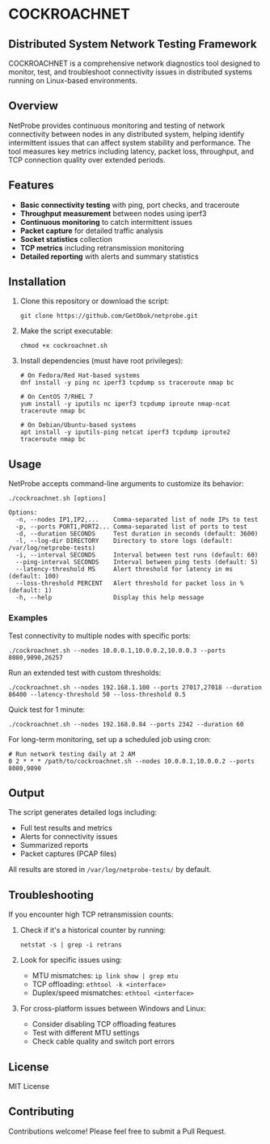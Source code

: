 # COCKROACHNET

## Distributed System Network Testing Framework

COCKROACHNET is a comprehensive network diagnostics tool designed to monitor, test, and troubleshoot connectivity issues in distributed systems running on Linux-based environments.

## Overview

NetProbe provides continuous monitoring and testing of network connectivity between nodes in any distributed system, helping identify intermittent issues that can affect system stability and performance. The tool measures key metrics including latency, packet loss, throughput, and TCP connection quality over extended periods.

## Features

- **Basic connectivity testing** with ping, port checks, and traceroute
- **Throughput measurement** between nodes using iperf3
- **Continuous monitoring** to catch intermittent issues
- **Packet capture** for detailed traffic analysis
- **Socket statistics** collection
- **TCP metrics** including retransmission monitoring
- **Detailed reporting** with alerts and summary statistics

## Installation

1. Clone this repository or download the script:
   ```
   git clone https://github.com/GetObok/netprobe.git
   ```

2. Make the script executable:
   ```
   chmod +x cockroachnet.sh
   ```

3. Install dependencies (must have root privileges):
   ```
   # On Fedora/Red Hat-based systems
   dnf install -y ping nc iperf3 tcpdump ss traceroute nmap bc
   
   # On CentOS 7/RHEL 7
   yum install -y iputils nc iperf3 tcpdump iproute nmap-ncat traceroute nmap bc
   
   # On Debian/Ubuntu-based systems
   apt install -y iputils-ping netcat iperf3 tcpdump iproute2 traceroute nmap bc
   ```

## Usage

NetProbe accepts command-line arguments to customize its behavior:

```
./cockroachnet.sh [options]

Options:
  -n, --nodes IP1,IP2,...    Comma-separated list of node IPs to test
  -p, --ports PORT1,PORT2... Comma-separated list of ports to test
  -d, --duration SECONDS     Test duration in seconds (default: 3600)
  -l, --log-dir DIRECTORY    Directory to store logs (default: /var/log/netprobe-tests)
  -i, --interval SECONDS     Interval between test runs (default: 60)
  --ping-interval SECONDS    Interval between ping tests (default: 5)
  --latency-threshold MS     Alert threshold for latency in ms (default: 100)
  --loss-threshold PERCENT   Alert threshold for packet loss in % (default: 1)
  -h, --help                 Display this help message
```

### Examples

Test connectivity to multiple nodes with specific ports:
```
./cockroachnet.sh --nodes 10.0.0.1,10.0.0.2,10.0.0.3 --ports 8080,9090,26257
```

Run an extended test with custom thresholds:
```
./cockroachnet.sh --nodes 192.168.1.100 --ports 27017,27018 --duration 86400 --latency-threshold 50 --loss-threshold 0.5
```

Quick test for 1 minute:
```
./cockroachnet.sh --nodes 192.168.0.84 --ports 2342 --duration 60
```

For long-term monitoring, set up a scheduled job using cron:
```
# Run network testing daily at 2 AM
0 2 * * * /path/to/cockroachnet.sh --nodes 10.0.0.1,10.0.0.2 --ports 8080,9090
```

## Output

The script generates detailed logs including:
- Full test results and metrics
- Alerts for connectivity issues
- Summarized reports
- Packet captures (PCAP files)

All results are stored in `/var/log/netprobe-tests/` by default.

## Troubleshooting

If you encounter high TCP retransmission counts:

1. Check if it's a historical counter by running:
   ```
   netstat -s | grep -i retrans
   ```
   
2. Look for specific issues using:
   - MTU mismatches: `ip link show | grep mtu`
   - TCP offloading: `ethtool -k <interface>`
   - Duplex/speed mismatches: `ethtool <interface>`

3. For cross-platform issues between Windows and Linux:
   - Consider disabling TCP offloading features
   - Test with different MTU settings
   - Check cable quality and switch port errors

## License

MIT License

## Contributing

Contributions welcome! Please feel free to submit a Pull Request.